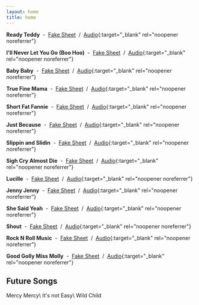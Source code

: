 ```yaml
---
layout: home
title: home
---
```


**Ready Teddy** &nbsp;-&nbsp; [Fake Sheet](readyTeddy) &nbsp;/&nbsp; [Audio](https://youtu.be/HxSFzwWnMc8?si=zLyNWQawqVf8NJYx){:target="_blank" rel="noopener noreferrer"}

**I'll Never Let You Go (Boo Hoo)** &nbsp;-&nbsp; [Fake Sheet](illNeverLetYouGo) &nbsp;/&nbsp; [Audio](https://youtu.be/-MxSqIhE-Ms?si=8RwAtNqiDRBiuCQe){:target="_blank" rel="noopener noreferrer"}

**Baby Baby** &nbsp;-&nbsp; [Fake Sheet](babyBaby) &nbsp;/&nbsp; [Audio](https://youtu.be/S1gYhwxWOm0?si=Wvu6sVm03ayJh83q){:target="_blank" rel="noopener noreferrer"}

**True Fine Mama** &nbsp;-&nbsp; [Fake Sheet](trueFineMama) &nbsp;/&nbsp; [Audio](https://youtu.be/ukAQZXOowWM?si=YOSAoZ7jZlpHmobf){:target="_blank" rel="noopener noreferrer"}

**Short Fat Fannie** &nbsp;-&nbsp; [Fake Sheet](shortFatFannie) &nbsp;/&nbsp; [Audio](https://youtu.be/fIIOME05cik?si=EG8mD21ixXemV_PJ){:target="_blank" rel="noopener noreferrer"}

**Just Because** &nbsp;-&nbsp; [Fake Sheet](justBecause) &nbsp;/&nbsp; [Audio](https://youtu.be/ZYZ7N3RPzW4?si=fD83Jt-QR0oILgcT){:target="_blank" rel="noopener noreferrer"}

**Slippin and Slidin** &nbsp;-&nbsp; [Fake Sheet](slippinAndSlidin) &nbsp;/&nbsp; [Audio](https://youtu.be/JZ1tHQtXCWE?si=p1DdizJSz_QfBgzw){:target="_blank" rel="noopener noreferrer"}

**Sigh Cry Almost Die** &nbsp;-&nbsp; [Fake Sheet](sighCryAlmostDie) &nbsp;/&nbsp; [Audio](https://youtu.be/vlI9T51a8Dc?si=ipXeyhCTo37eC7kP){:target="_blank" rel="noopener noreferrer"}

**Lucille** &nbsp;-&nbsp; [Fake Sheet](lucille) &nbsp;/&nbsp; [Audio](https://youtu.be/yjZtZye7aeI?si=29nDRd0oLiOb9G6k){:target="_blank" rel="noopener noreferrer"}

**Jenny Jenny** &nbsp;-&nbsp; [Fake Sheet](jennyJenny) &nbsp;/&nbsp; [Audio](https://youtu.be/sldilKL0h50?si=wXFgAdQH_wJwlNmL){:target="_blank" rel="noopener noreferrer"}

**She Said Yeah** &nbsp;-&nbsp; [Fake Sheet](sheSaidYeah) &nbsp;/&nbsp; [Audio](https://youtu.be/BZA4aPAt-tU?si=5BCPJdLGFDwAaN-C){:target="_blank" rel="noopener noreferrer"}

**Shout** &nbsp;-&nbsp; [Fake Sheet](shout) &nbsp;/&nbsp; [Audio](https://youtu.be/DPVf01jXL7M?si=r3MaEJcuu9XN2wvX){:target="_blank" rel="noopener noreferrer"}

**Rock N Roll Music** &nbsp;-&nbsp; [Fake Sheet](rockNRollMusic) &nbsp;/&nbsp; [Audio](https://youtu.be/k_F1mmC3Nhg?si=lABPI9N8KGMPxB-R){:target="_blank" rel="noopener noreferrer"}

**Good Golly Miss Molly** &nbsp;-&nbsp; [Fake Sheet](goodGollyMissMolly) &nbsp;/&nbsp; [Audio](https://youtu.be/QTDhQ2QECqE?si=9v-DElGZeC9B2vFu){:target="_blank" rel="noopener noreferrer"}

## Future Songs 
Mercy Mercy\\
It's not Easy\\
Wild Child


